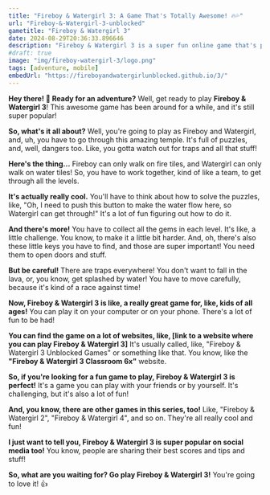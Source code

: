 ```yaml
---
title: "Fireboy & Watergirl 3: A Game That's Totally Awesome! 🔥💦"
url: "Fireboy-&-Watergirl-3-unblocked"
gametitle: "Fireboy & Watergirl 3"
date: 2024-08-29T20:36:33.896646
description: "Fireboy & Watergirl 3 is a super fun online game that's perfect for kids and adults. Play through tricky puzzles, avoid dangers, and collect gems! It's so much fun, you won't want to stop!"
#draft: true
image: "img/fireboy-watergirl-3/logo.png"
tags: [adventure, mobile]
embedUrl: "https://fireboyandwatergirlunblocked.github.io/3/"
---
```


**Hey there! 👋  Ready for an adventure?**  Well, get ready to  play **Fireboy & Watergirl 3**! This awesome game has been around for a while, and it's still super popular!  

**So, what's it all about?**  Well, you're going to play as Fireboy and Watergirl, and,  uh,  you have to go through this amazing temple. It's full of puzzles, and, well, dangers too.  Like, you gotta watch out for traps and all that stuff! 

 **Here's the thing...**  Fireboy can only walk on fire tiles, and Watergirl can only walk on water tiles!  So, you have to work together,  kind of like a team, to get through all the levels. 

**It's actually really cool.**  You'll have to think about how to solve the puzzles, like,  "Oh,  I need to push this button to make the water flow here, so Watergirl can get through!"  It's a lot of fun figuring out how to do it.  

 **And there's more!** You have to collect all the gems in each level.  It's like, a little challenge. You know,  to make it a little bit harder.  And, oh,  there's also these little keys you have to find,  and those are super important! You need them to open doors and stuff. 

**But be careful!** There are traps everywhere! You don't want to fall in the lava,  or, you know,  get splashed by water!  You have to move carefully,  because it's kind of a race against time! 

**Now,  Fireboy & Watergirl 3 is like,  a really great game for, like,  kids of all ages!** You can play it on your computer or on your phone.  There's a lot of fun to be had!  

**You can find the game on a lot of websites, like,  [link to a website where you can play Fireboy & Watergirl 3]** It's usually called, like,  "Fireboy & Watergirl 3 Unblocked Games" or something like that.  You know,  like the  **"Fireboy & Watergirl 3 Classroom 6x"**  website. 

**So, if you're looking for a fun game to play, Fireboy & Watergirl 3 is perfect!**  It's a game you can play with your friends or by yourself.  It's challenging, but it's also a lot of fun!  

**And, you know,  there are other games in this series, too!**  Like,  "Fireboy & Watergirl 2", "Fireboy & Watergirl 4", and so on.  They're all really cool and fun!  

**I just want to tell you, **Fireboy & Watergirl 3** is super popular on social media too!**  You know,  people are sharing their best scores and tips and stuff! 

**So, what are you waiting for?  Go play Fireboy & Watergirl 3!** You're going to love it! 👍 

